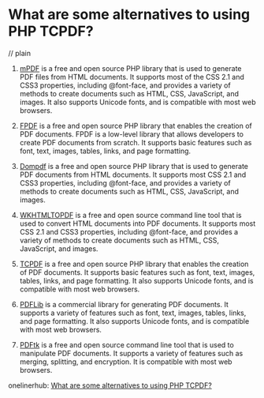 # What are some alternatives to using PHP TCPDF?
// plain

1. [mPDF](https://mpdf.github.io/) is a free and open source PHP library that is used to generate PDF files from HTML documents. It supports most of the CSS 2.1 and CSS3 properties, including @font-face, and provides a variety of methods to create documents such as HTML, CSS, JavaScript, and images. It also supports Unicode fonts, and is compatible with most web browsers.

2. [FPDF](http://www.fpdf.org/) is a free and open source PHP library that enables the creation of PDF documents. FPDF is a low-level library that allows developers to create PDF documents from scratch. It supports basic features such as font, text, images, tables, links, and page formatting.

3. [Dompdf](https://github.com/dompdf/dompdf) is a free and open source PHP library that is used to generate PDF documents from HTML documents. It supports most CSS 2.1 and CSS3 properties, including @font-face, and provides a variety of methods to create documents such as HTML, CSS, JavaScript, and images.

4. [WKHTMLTOPDF](https://wkhtmltopdf.org/) is a free and open source command line tool that is used to convert HTML documents into PDF documents. It supports most CSS 2.1 and CSS3 properties, including @font-face, and provides a variety of methods to create documents such as HTML, CSS, JavaScript, and images.

5. [TCPDF](https://tcpdf.org/) is a free and open source PHP library that enables the creation of PDF documents. It supports basic features such as font, text, images, tables, links, and page formatting. It also supports Unicode fonts, and is compatible with most web browsers.

6. [PDFLib](https://www.pdflib.com/) is a commercial library for generating PDF documents. It supports a variety of features such as font, text, images, tables, links, and page formatting. It also supports Unicode fonts, and is compatible with most web browsers.

7. [PDFtk](https://www.pdflabs.com/tools/pdftk-the-pdf-toolkit/) is a free and open source command line tool that is used to manipulate PDF documents. It supports a variety of features such as merging, splitting, and encryption. It is compatible with most web browsers.

onelinerhub: [What are some alternatives to using PHP TCPDF?](https://onelinerhub.com/php-tcpdf/what-are-some-alternatives-to-using-php-tcpdf)